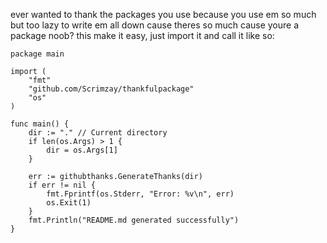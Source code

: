 ever wanted to thank the packages you use because you use em so much but too lazy to write em all down cause theres so much cause youre a package noob? this make it easy, just import it and call it like so:

```
package main

import (
	"fmt"
	"github.com/Scrimzay/thankfulpackage"
	"os"
)

func main() {
	dir := "." // Current directory
	if len(os.Args) > 1 {
		dir = os.Args[1]
	}

	err := githubthanks.GenerateThanks(dir)
	if err != nil {
		fmt.Fprintf(os.Stderr, "Error: %v\n", err)
		os.Exit(1)
	}
	fmt.Println("README.md generated successfully")
}
```
